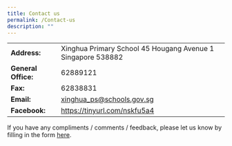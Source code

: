 ```yaml
---
title: Contact us
permalink: /Contact-us
description: ""
---
```

|                     |                                                               |
|---------------------|---------------------------------------------------------------|
| **Address:**        | Xinghua Primary School  45 Hougang Avenue 1  Singapore 538882 |
| **General Office:** | 62889121                                                      |
| **Fax:**            | 62838831                                                      |
| **Email:**          | xinghua_ps@schools.gov.sg                                     |
| **Facebook:**      | https://tinyurl.com/nskfu5a4                                  |

If you have any compliments / comments / feedback, please let us know by filling in the form [here](http://forms.cwp.sg/xinghuapri/Form46Z2X).